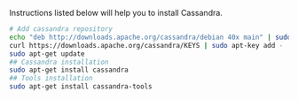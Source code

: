 Instructions listed below will help you to install Cassandra.

```bash
# Add cassandra repository
echo "deb http://downloads.apache.org/cassandra/debian 40x main" | sudo tee -a /etc/apt/sources.list.d/cassandra.sources.list
curl https://downloads.apache.org/cassandra/KEYS | sudo apt-key add -
sudo apt-get update
## Cassandra installation
sudo apt-get install cassandra
## Tools installation
sudo apt-get install cassandra-tools
```
